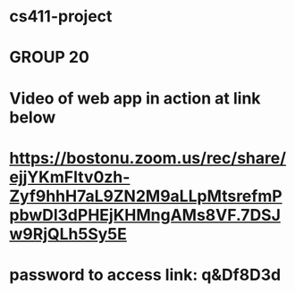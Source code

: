 # cs411-project
# GROUP 20
# Video of web app in action at link below
# https://bostonu.zoom.us/rec/share/ejjYKmFItv0zh-Zyf9hhH7aL9ZN2M9aLLpMtsrefmPpbwDl3dPHEjKHMngAMs8VF.7DSJw9RjQLh5Sy5E
# password to access link: q&Df8D3d
